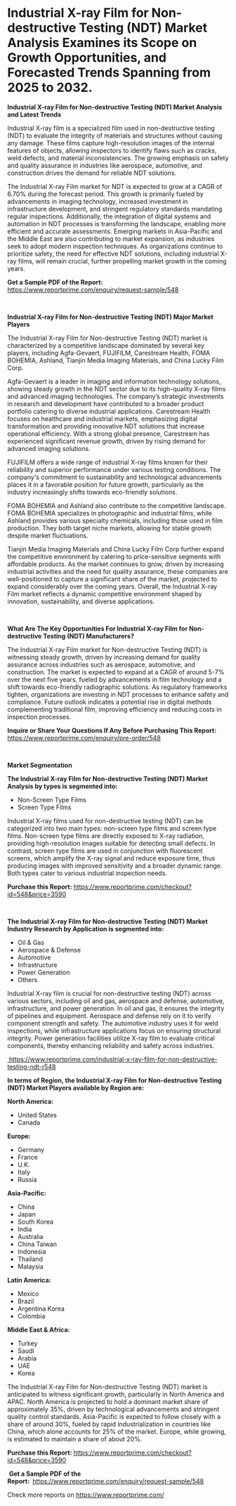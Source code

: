 <p><h1>Industrial X-ray Film for Non-destructive Testing (NDT) Market Analysis Examines its Scope on Growth Opportunities, and Forecasted Trends Spanning from 2025 to 2032.</h1></p><p><strong>Industrial X-ray Film for Non-destructive Testing (NDT) Market Analysis and Latest Trends</strong></p>
<p><p>Industrial X-ray film is a specialized film used in non-destructive testing (NDT) to evaluate the integrity of materials and structures without causing any damage. These films capture high-resolution images of the internal features of objects, allowing inspectors to identify flaws such as cracks, weld defects, and material inconsistencies. The growing emphasis on safety and quality assurance in industries like aerospace, automotive, and construction drives the demand for reliable NDT solutions.</p><p>The Industrial X-ray Film market for NDT is expected to grow at a CAGR of 6.70% during the forecast period. This growth is primarily fueled by advancements in imaging technology, increased investment in infrastructure development, and stringent regulatory standards mandating regular inspections. Additionally, the integration of digital systems and automation in NDT processes is transforming the landscape, enabling more efficient and accurate assessments. Emerging markets in Asia-Pacific and the Middle East are also contributing to market expansion, as industries seek to adopt modern inspection techniques. As organizations continue to prioritize safety, the need for effective NDT solutions, including industrial X-ray films, will remain crucial, further propelling market growth in the coming years.</p></p>
<p><strong>Get a Sample PDF of the Report:&nbsp;</strong> <a href="https://www.reportprime.com/enquiry/request-sample/548?utm_campaign=2235&utm_medium=2&utm_source=Github&utm_content=ia&utm_term=18032025&utm_id=industrial-x-ray-film-for-non-destructive-testing-ndt">https://www.reportprime.com/enquiry/request-sample/548</a></p>
<p>&nbsp;</p>
<p><strong>Industrial X-ray Film for Non-destructive Testing (NDT) Major Market Players</strong></p>
<p><p>The Industrial X-ray Film for Non-destructive Testing (NDT) market is characterized by a competitive landscape dominated by several key players, including Agfa-Gevaert, FUJIFILM, Carestream Health, FOMA BOHEMIA, Ashland, Tianjin Media Imaging Materials, and China Lucky Film Corp.</p><p>Agfa-Gevaert is a leader in imaging and information technology solutions, showing steady growth in the NDT sector due to its high-quality X-ray films and advanced imaging technologies. The company’s strategic investments in research and development have contributed to a broader product portfolio catering to diverse industrial applications. Carestream Health focuses on healthcare and industrial markets, emphasizing digital transformation and providing innovative NDT solutions that increase operational efficiency. With a strong global presence, Carestream has experienced significant revenue growth, driven by rising demand for advanced imaging solutions.</p><p>FUJIFILM offers a wide range of industrial X-ray films known for their reliability and superior performance under various testing conditions. The company's commitment to sustainability and technological advancements places it in a favorable position for future growth, particularly as the industry increasingly shifts towards eco-friendly solutions.</p><p>FOMA BOHEMIA and Ashland also contribute to the competitive landscape. FOMA BOHEMIA specializes in photographic and industrial films, while Ashland provides various specialty chemicals, including those used in film production. They both target niche markets, allowing for stable growth despite market fluctuations.</p><p>Tianjin Media Imaging Materials and China Lucky Film Corp further expand the competitive environment by catering to price-sensitive segments with affordable products. As the market continues to grow, driven by increasing industrial activities and the need for quality assurance, these companies are well-positioned to capture a significant share of the market, projected to expand considerably over the coming years. Overall, the Industrial X-ray Film market reflects a dynamic competitive environment shaped by innovation, sustainability, and diverse applications.</p></p>
<p>&nbsp;</p>
<p><strong>What Are The Key Opportunities For Industrial X-ray Film for Non-destructive Testing (NDT) Manufacturers?</strong></p>
<p><p>The Industrial X-ray Film market for Non-destructive Testing (NDT) is witnessing steady growth, driven by increasing demand for quality assurance across industries such as aerospace, automotive, and construction. The market is expected to expand at a CAGR of around 5-7% over the next five years, fueled by advancements in film technology and a shift towards eco-friendly radiographic solutions. As regulatory frameworks tighten, organizations are investing in NDT processes to enhance safety and compliance. Future outlook indicates a potential rise in digital methods complementing traditional film, improving efficiency and reducing costs in inspection processes.</p></p>
<p><strong>Inquire or Share Your Questions If Any Before Purchasing This Report:</strong> <a href="https://www.reportprime.com/enquiry/pre-order/548?utm_campaign=2235&utm_medium=2&utm_source=Github&utm_content=ia&utm_term=18032025&utm_id=industrial-x-ray-film-for-non-destructive-testing-ndt">https://www.reportprime.com/enquiry/pre-order/548</a></p>
<p>&nbsp;</p>
<p><strong>Market Segmentation</strong></p>
<p><strong>The Industrial X-ray Film for Non-destructive Testing (NDT) Market Analysis by types is segmented into:</strong></p>
<p><ul><li>Non-Screen Type Films</li><li>Screen Type Films</li></ul></p>
<p><p>Industrial X-ray films used for non-destructive testing (NDT) can be categorized into two main types: non-screen type films and screen type films. Non-screen type films are directly exposed to X-ray radiation, providing high-resolution images suitable for detecting small defects. In contrast, screen type films are used in conjunction with fluorescent screens, which amplify the X-ray signal and reduce exposure time, thus producing images with improved sensitivity and a broader dynamic range. Both types cater to various industrial inspection needs.</p></p>
<p><strong>Purchase this Report:&nbsp;</strong><a href="https://www.reportprime.com/checkout?id=548&price=3590&utm_campaign=2235&utm_medium=2&utm_source=Github&utm_content=ia&utm_term=18032025&utm_id=industrial-x-ray-film-for-non-destructive-testing-ndt">https://www.reportprime.com/checkout?id=548&price=3590</a></p>
<p>&nbsp;</p>
<p><strong>The Industrial X-ray Film for Non-destructive Testing (NDT) Market Industry Research by Application is segmented into:</strong></p>
<p><ul><li>Oil & Gas</li><li>Aerospace & Defense</li><li>Automotive</li><li>Infrastructure</li><li>Power Generation</li><li>Others</li></ul></p>
<p><p>Industrial X-ray film is crucial for non-destructive testing (NDT) across various sectors, including oil and gas, aerospace and defense, automotive, infrastructure, and power generation. In oil and gas, it ensures the integrity of pipelines and equipment. Aerospace and defense rely on it to verify component strength and safety. The automotive industry uses it for weld inspections, while infrastructure applications focus on ensuring structural integrity. Power generation facilities utilize X-ray film to evaluate critical components, thereby enhancing reliability and safety across industries.</p></p>
<p><a href="https://www.reportprime.com/industrial-x-ray-film-for-non-destructive-testing-ndt-r548?utm_campaign=2235&utm_medium=2&utm_source=Github&utm_content=ia&utm_term=18032025&utm_id=industrial-x-ray-film-for-non-destructive-testing-ndt">&nbsp;https://www.reportprime.com/industrial-x-ray-film-for-non-destructive-testing-ndt-r548</a></p>
<p><strong>In terms of Region, the Industrial X-ray Film for Non-destructive Testing (NDT) Market Players available by Region are:</strong></p>
<p>
    <p> <strong> North America: </strong>
        <ul>
            <li>United States</li>
            <li>Canada</li>
        </ul>
        </p> 
    <p> <strong> Europe: </strong>
        <ul>
            <li>Germany</li>
            <li>France</li>
            <li>U.K.</li>
            <li>Italy</li>
            <li>Russia</li>
        </ul>
        </p> 
    <p> <strong> Asia-Pacific: </strong>
        <ul>
            <li>China</li>
            <li>Japan</li>
            <li>South Korea</li>
            <li>India</li>
            <li>Australia</li>
            <li>China Taiwan</li>
            <li>Indonesia</li>
            <li>Thailand</li>
            <li>Malaysia</li>
        </ul>
        </p> 
    <p> <strong> Latin America: </strong>
        <ul>
            <li>Mexico</li>
            <li>Brazil</li>
            <li>Argentina Korea</li>
            <li>Colombia</li>
        </ul>
        </p> 
    <p> <strong> Middle East & Africa: </strong>
        <ul>
            <li>Turkey</li>
            <li>Saudi</li>
            <li>Arabia</li>
            <li>UAE</li>
            <li>Korea</li>
        </ul>
    </p>
    </p>
<p><p>The Industrial X-ray Film for Non-destructive Testing (NDT) market is anticipated to witness significant growth, particularly in North America and APAC. North America is projected to hold a dominant market share of approximately 35%, driven by technological advancements and stringent quality control standards. Asia-Pacific is expected to follow closely with a share of around 30%, fueled by rapid industrialization in countries like China, which alone accounts for 25% of the market. Europe, while growing, is estimated to maintain a share of about 20%.</p></p>
<p><strong>Purchase this Report: </strong><a href="https://www.reportprime.com/checkout?id=548&price=3590&utm_campaign=2235&utm_medium=2&utm_source=Github&utm_content=ia&utm_term=18032025&utm_id=industrial-x-ray-film-for-non-destructive-testing-ndt">https://www.reportprime.com/checkout?id=548&price=3590</a></p>
<p>&nbsp;<strong>Get a Sample PDF of the Report:&nbsp;&nbsp;</strong><a href="https://www.reportprime.com/enquiry/request-sample/548?utm_campaign=2235&utm_medium=2&utm_source=Github&utm_content=ia&utm_term=18032025&utm_id=industrial-x-ray-film-for-non-destructive-testing-ndt">https://www.reportprime.com/enquiry/request-sample/548</a></p>
<p><strong></strong></p>
<p>Check more reports on <a href="https://www.reportprime.com/?utm_campaign=2235&utm_medium=2&utm_source=Github&utm_content=ia&utm_term=18032025&utm_id=industrial-x-ray-film-for-non-destructive-testing-ndt">https://www.reportprime.com/</a></p>